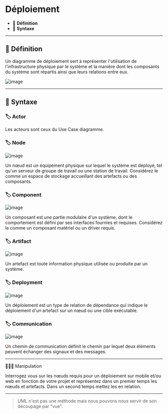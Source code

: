 # Déploiement

* 🔖 **Définition**
* 🔖 **Syntaxe**

___

## 📑 Définition

Un diagramme de déploiement sert à représenter l'utilisation de l'infrastructure physique par le système et la manière dont les composants du système sont répartis ainsi que leurs relations entre eux. 

![image](https://raw.githubusercontent.com/seeren-training/UML/master/wiki/resources/06/01-Deployment.jpg)

___

## 📑 Syntaxe

### 🏷️ **Actor**

Les acteurs sont ceux du Use Case diagramme.

### 🏷️ **Node**

![image](https://raw.githubusercontent.com/seeren-training/UML/master/wiki/resources/06/node.jpg)

Un nœud est un équipement physique sur lequel le système est déployé, tel qu'un serveur de groupe de travail ou une station de travail. Considérez le comme un espace de stockage accueillant des artefacts ou des composants.

### 🏷️ **Component**

![image](https://raw.githubusercontent.com/seeren-training/UML/master/wiki/resources/06/component.jpg)

Un composant est une partie modulaire d'un système, dont le comportement est défini par ses interfaces fournies et requises. Considérez le comme un composant matériel ou un driver requis.

### 🏷️ **Artifact**

![image](https://raw.githubusercontent.com/seeren-training/UML/master/wiki/resources/06/artifact.jpg)

Un artefact est toute information physique utilisée ou produite par un système.

### 🏷️ **Deployment**

![image](https://raw.githubusercontent.com/seeren-training/UML/master/wiki/resources/06/deployment.jpg)

Un déploiement est un type de relation de dépendance qui indique le déploiement d'un artefact sur un nœud ou une cible exécutable.

### 🏷️ **Communication**

![image](https://raw.githubusercontent.com/seeren-training/UML/master/wiki/resources/06/communication.jpg)

Un chemin de communication définit le chemin par lequel deux éléments peuvent échanger des signaux et des messages.

___

👨🏻‍💻 Manipulation

Interrogez vous sur les nœuds requis pour un déploiement sur mobile et/ou web en fonction de votre projet et représentez dans un premier temps les nœuds et artefacts. Dans un second temps mettez les en relation.

___

> UML n'est pas une méthode mais nous pouvons nous servir de son découpage par "vue".